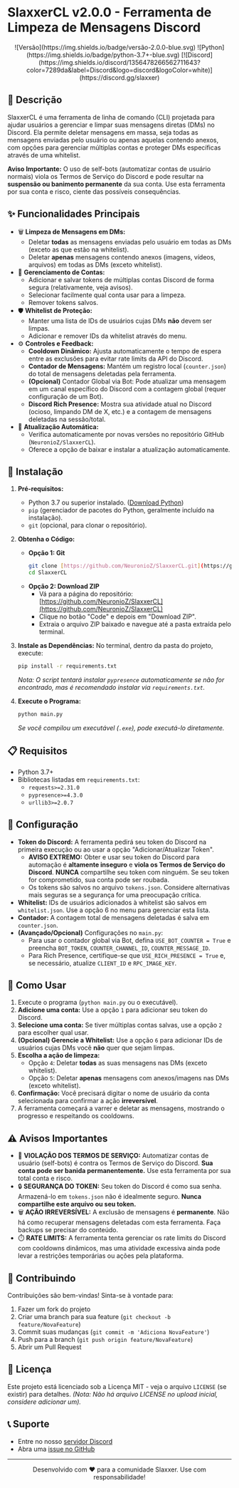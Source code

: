 # SlaxxerCL v2.0.0 - Ferramenta de Limpeza de Mensagens Discord

<div align="center">
  ![Versão](https://img.shields.io/badge/versão-2.0.0-blue.svg)
  ![Python](https://img.shields.io/badge/python-3.7+-blue.svg)
  [![Discord](https://img.shields.io/discord/1356478266562711643?color=7289da&label=Discord&logo=discord&logoColor=white)](https://discord.gg/slaxxer)
  </div>

## 📝 Descrição

SlaxxerCL é uma ferramenta de linha de comando (CLI) projetada para ajudar usuários a gerenciar e limpar suas mensagens diretas (DMs) no Discord. Ela permite deletar mensagens em massa, seja todas as mensagens enviadas pelo usuário ou apenas aquelas contendo anexos, com opções para gerenciar múltiplas contas e proteger DMs específicas através de uma whitelist.

**Aviso Importante:** O uso de self-bots (automatizar contas de usuário normais) viola os Termos de Serviço do Discord e pode resultar na **suspensão ou banimento permanente** da sua conta. Use esta ferramenta por sua conta e risco, ciente das possíveis consequências.

## ✨ Funcionalidades Principais

* 🗑️ **Limpeza de Mensagens em DMs:**
    * Deletar **todas** as mensagens enviadas pelo usuário em todas as DMs (exceto as que estão na whitelist).
    * Deletar **apenas** mensagens contendo anexos (imagens, vídeos, arquivos) em todas as DMs (exceto whitelist).
* 🔐 **Gerenciamento de Contas:**
    * Adicionar e salvar tokens de múltiplas contas Discord de forma segura (relativamente, veja avisos).
    * Selecionar facilmente qual conta usar para a limpeza.
    * Remover tokens salvos.
* 🛡️ **Whitelist de Proteção:**
    * Manter uma lista de IDs de usuários cujas DMs **não** devem ser limpas.
    * Adicionar e remover IDs da whitelist através do menu.
* ⚙️ **Controles e Feedback:**
    * **Cooldown Dinâmico:** Ajusta automaticamente o tempo de espera entre as exclusões para evitar rate limits da API do Discord.
    * **Contador de Mensagens:** Mantém um registro local (`counter.json`) do total de mensagens deletadas pela ferramenta.
    * **(Opcional)** Contador Global via Bot: Pode atualizar uma mensagem em um canal específico do Discord com a contagem global (requer configuração de um Bot).
    * **Discord Rich Presence:** Mostra sua atividade atual no Discord (ocioso, limpando DM de X, etc.) e a contagem de mensagens deletadas na sessão/total.
* 🔄 **Atualização Automática:**
    * Verifica automaticamente por novas versões no repositório GitHub (`NeuronioZ/SlaxxerCL`).
    * Oferece a opção de baixar e instalar a atualização automaticamente.

## 🚀 Instalação

1.  **Pré-requisitos:**
    * Python 3.7 ou superior instalado. ([Download Python](https://www.python.org/downloads/))
    * `pip` (gerenciador de pacotes do Python, geralmente incluído na instalação).
    * `git` (opcional, para clonar o repositório).

2.  **Obtenha o Código:**
    * **Opção 1: Git**
        ```bash
        git clone [https://github.com/NeuronioZ/SlaxxerCL.git](https://github.com/NeuronioZ/SlaxxerCL.git)
        cd SlaxxerCL
        ```
    * **Opção 2: Download ZIP**
        * Vá para a página do repositório: [https://github.com/NeuronioZ/SlaxxerCL](https://github.com/NeuronioZ/SlaxxerCL)
        * Clique no botão "Code" e depois em "Download ZIP".
        * Extraia o arquivo ZIP baixado e navegue até a pasta extraída pelo terminal.

3.  **Instale as Dependências:**
    No terminal, dentro da pasta do projeto, execute:
    ```bash
    pip install -r requirements.txt
    ```
    *Nota: O script tentará instalar `pypresence` automaticamente se não for encontrado, mas é recomendado instalar via `requirements.txt`.*

4.  **Execute o Programa:**
    ```bash
    python main.py
    ```
    *Se você compilou um executável (`.exe`), pode executá-lo diretamente.*

## 📋 Requisitos

* Python 3.7+
* Bibliotecas listadas em `requirements.txt`:
    * `requests>=2.31.0`
    * `pypresence>=4.3.0`
    * `urllib3>=2.0.7`

## 🔧 Configuração

* **Token do Discord:** A ferramenta pedirá seu token do Discord na primeira execução ou ao usar a opção "Adicionar/Atualizar Token".
    * **AVISO EXTREMO:** Obter e usar seu token do Discord para automação é **altamente inseguro** e **viola os Termos de Serviço do Discord**. **NUNCA** compartilhe seu token com ninguém. Se seu token for comprometido, sua conta pode ser roubada.
    * Os tokens são salvos no arquivo `tokens.json`. Considere alternativas mais seguras se a segurança for uma preocupação crítica.
* **Whitelist:** IDs de usuários adicionados à whitelist são salvos em `whitelist.json`. Use a opção 6 no menu para gerenciar esta lista.
* **Contador:** A contagem total de mensagens deletadas é salva em `counter.json`.
* **(Avançado/Opcional)** Configurações no `main.py`:
    * Para usar o contador global via Bot, defina `USE_BOT_COUNTER = True` e preencha `BOT_TOKEN`, `COUNTER_CHANNEL_ID`, `COUNTER_MESSAGE_ID`.
    * Para Rich Presence, certifique-se que `USE_RICH_PRESENCE = True` e, se necessário, atualize `CLIENT_ID` e `RPC_IMAGE_KEY`.

## 🎯 Como Usar

1.  Execute o programa (`python main.py` ou o executável).
2.  **Adicione uma conta:** Use a opção `1` para adicionar seu token do Discord.
3.  **Selecione uma conta:** Se tiver múltiplas contas salvas, use a opção `2` para escolher qual usar.
4.  **(Opcional) Gerencie a Whitelist:** Use a opção `6` para adicionar IDs de usuários cujas DMs você **não** quer que sejam limpas.
5.  **Escolha a ação de limpeza:**
    * Opção `4`: Deletar **todas** as suas mensagens nas DMs (exceto whitelist).
    * Opção `5`: Deletar **apenas** mensagens com anexos/imagens nas DMs (exceto whitelist).
6.  **Confirmação:** Você precisará digitar o nome de usuário da conta selecionada para confirmar a ação **irreversível**.
7.  A ferramenta começará a varrer e deletar as mensagens, mostrando o progresso e respeitando os cooldowns.

## ⚠️ Avisos Importantes

* 🚨 **VIOLAÇÃO DOS TERMOS DE SERVIÇO:** Automatizar contas de usuário (self-bots) é contra os Termos de Serviço do Discord. **Sua conta pode ser banida permanentemente.** Use esta ferramenta por sua total conta e risco.
* 🔒 **SEGURANÇA DO TOKEN:** Seu token do Discord é como sua senha. Armazená-lo em `tokens.json` não é idealmente seguro. **Nunca compartilhe este arquivo ou seu token.**
* 🗑️ **AÇÃO IRREVERSÍVEL:** A exclusão de mensagens é **permanente**. Não há como recuperar mensagens deletadas com esta ferramenta. Faça backups se precisar do conteúdo.
* ⏱️ **RATE LIMITS:** A ferramenta tenta gerenciar os rate limits do Discord com cooldowns dinâmicos, mas uma atividade excessiva ainda pode levar a restrições temporárias ou ações pela plataforma.

## 🤝 Contribuindo

Contribuições são bem-vindas! Sinta-se à vontade para:

1.  Fazer um fork do projeto
2.  Criar uma branch para sua feature (`git checkout -b feature/NovaFeature`)
3.  Commit suas mudanças (`git commit -m 'Adiciona NovaFeature'`)
4.  Push para a branch (`git push origin feature/NovaFeature`)
5.  Abrir um Pull Request

## 📄 Licença

Este projeto está licenciado sob a Licença MIT - veja o arquivo `LICENSE` (se existir) para detalhes. *(Nota: Não há arquivo LICENSE no upload inicial, considere adicionar um).*

## 📞 Suporte

* Entre no nosso [servidor Discord](https://discord.gg/slaxxer)
* Abra uma [issue no GitHub](https://github.com/NeuronioZ/SlaxxerCL/issues)

---

<div align="center">
  Desenvolvido com ❤️ para a comunidade Slaxxer. Use com responsabilidade!
</div>

